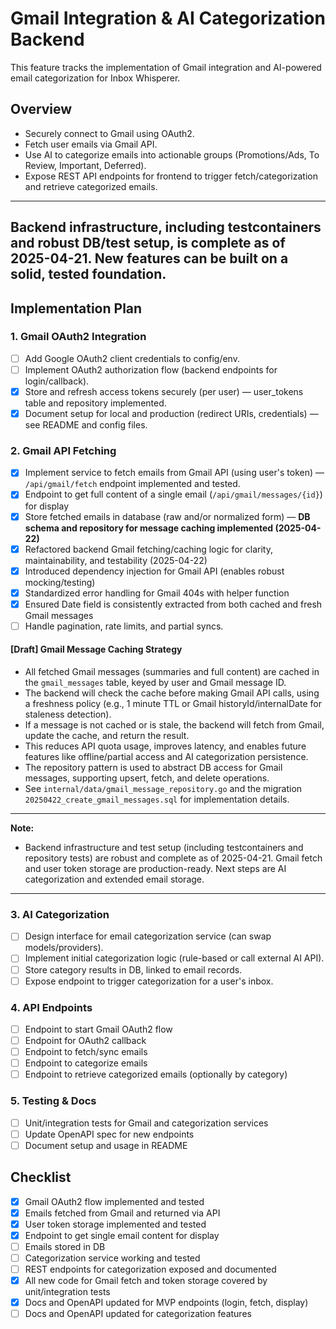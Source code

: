 # Gmail Integration & AI Categorization Backend

This feature tracks the implementation of Gmail integration and AI-powered email categorization for Inbox Whisperer.

## Overview
- Securely connect to Gmail using OAuth2.
- Fetch user emails via Gmail API.
- Use AI to categorize emails into actionable groups (Promotions/Ads, To Review, Important, Deferred).
- Expose REST API endpoints for frontend to trigger fetch/categorization and retrieve categorized emails.

---
**Backend infrastructure, including testcontainers and robust DB/test setup, is complete as of 2025-04-21. New features can be built on a solid, tested foundation.**
---

## Implementation Plan

### 1. Gmail OAuth2 Integration
- [ ] Add Google OAuth2 client credentials to config/env.
- [ ] Implement OAuth2 authorization flow (backend endpoints for login/callback).
- [x] Store and refresh access tokens securely (per user) — user_tokens table and repository implemented.
- [x] Document setup for local and production (redirect URIs, credentials) — see README and config files.

### 2. Gmail API Fetching
- [x] Implement service to fetch emails from Gmail API (using user's token) — `/api/gmail/fetch` endpoint implemented and tested.
- [x] Endpoint to get full content of a single email (`/api/gmail/messages/{id}`) for display
- [x] Store fetched emails in database (raw and/or normalized form) — **DB schema and repository for message caching implemented (2025-04-22)**
- [x] Refactored backend Gmail fetching/caching logic for clarity, maintainability, and testability (2025-04-22)
- [x] Introduced dependency injection for Gmail API (enables robust mocking/testing)
- [x] Standardized error handling for Gmail 404s with helper function
- [x] Ensured Date field is consistently extracted from both cached and fresh Gmail messages
- [ ] Handle pagination, rate limits, and partial syncs.

#### [Draft] Gmail Message Caching Strategy
- All fetched Gmail messages (summaries and full content) are cached in the `gmail_messages` table, keyed by user and Gmail message ID.
- The backend will check the cache before making Gmail API calls, using a freshness policy (e.g., 1 minute TTL or Gmail historyId/internalDate for staleness detection).
- If a message is not cached or is stale, the backend will fetch from Gmail, update the cache, and return the result.
- This reduces API quota usage, improves latency, and enables future features like offline/partial access and AI categorization persistence.
- The repository pattern is used to abstract DB access for Gmail messages, supporting upsert, fetch, and delete operations.
- See `internal/data/gmail_message_repository.go` and the migration `20250422_create_gmail_messages.sql` for implementation details.

---
**Note:**
- Backend infrastructure and test setup (including testcontainers and repository tests) are robust and complete as of 2025-04-21. Gmail fetch and user token storage are production-ready. Next steps are AI categorization and extended email storage.
---

### 3. AI Categorization
- [ ] Design interface for email categorization service (can swap models/providers).
- [ ] Implement initial categorization logic (rule-based or call external AI API).
- [ ] Store category results in DB, linked to email records.
- [ ] Expose endpoint to trigger categorization for a user's inbox.

### 4. API Endpoints
- [ ] Endpoint to start Gmail OAuth2 flow
- [ ] Endpoint for OAuth2 callback
- [ ] Endpoint to fetch/sync emails
- [ ] Endpoint to categorize emails
- [ ] Endpoint to retrieve categorized emails (optionally by category)

### 5. Testing & Docs
- [ ] Unit/integration tests for Gmail and categorization services
- [ ] Update OpenAPI spec for new endpoints
- [ ] Document setup and usage in README

## Checklist
- [x] Gmail OAuth2 flow implemented and tested
- [x] Emails fetched from Gmail and returned via API
- [x] User token storage implemented and tested
- [x] Endpoint to get single email content for display
- [ ] Emails stored in DB
- [ ] Categorization service working and tested
- [ ] REST endpoints for categorization exposed and documented
- [x] All new code for Gmail fetch and token storage covered by unit/integration tests
- [x] Docs and OpenAPI updated for MVP endpoints (login, fetch, display)
- [ ] Docs and OpenAPI updated for categorization features
